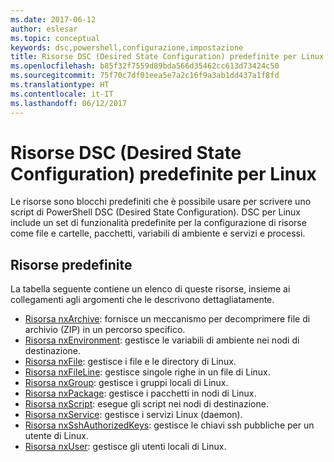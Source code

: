 ```yaml
---
ms.date: 2017-06-12
author: eslesar
ms.topic: conceptual
keywords: dsc,powershell,configurazione,impostazione
title: Risorse DSC (Desired State Configuration) predefinite per Linux
ms.openlocfilehash: b85f32f7559d89bda566d35462cc613d73424c50
ms.sourcegitcommit: 75f70c7df01eea5e7a2c16f9a3ab1dd437a1f8fd
ms.translationtype: HT
ms.contentlocale: it-IT
ms.lasthandoff: 06/12/2017
---
```

# <a name="built-in-desired-state-configuration-resources-for-linux"></a>Risorse DSC (Desired State Configuration) predefinite per Linux

Le risorse sono blocchi predefiniti che è possibile usare per scrivere uno script di PowerShell DSC (Desired State Configuration). DSC per Linux include un set di funzionalità predefinite per la configurazione di risorse come file e cartelle, pacchetti, variabili di ambiente e servizi e processi.

## <a name="built-in-resources"></a>Risorse predefinite 

La tabella seguente contiene un elenco di queste risorse, insieme ai collegamenti agli argomenti che le descrivono dettagliatamente.

* [Risorsa nxArchive](lnxArchiveResource.md): fornisce un meccanismo per decomprimere file di archivio (ZIP) in un percorso specifico.
* [Risorsa nxEnvironment](lnxEnvironmentResource.md): gestisce le variabili di ambiente nei nodi di destinazione. 
* [Risorsa nxFile](lnxFileResource.md): gestisce i file e le directory di Linux. 
* [Risorsa nxFileLine](lnxFileLineResource.md): gestisce singole righe in un file di Linux. 
* [Risorsa nxGroup](lnxGroupResource.md): gestisce i gruppi locali di Linux. 
* [Risorsa nxPackage](lnxPackageResource.md): gestisce i pacchetti in nodi di Linux.
* [Risorsa nxScript](lnxScriptResource.md): esegue gli script nei nodi di destinazione.
* [Risorsa nxService](lnxServiceResource.md): gestisce i servizi Linux (daemon).
* [Risorsa nxSshAuthorizedKeys](lnxSshAuthorizedKeysResource.md): gestisce le chiavi ssh pubbliche per un utente di Linux. 
* [Risorsa nxUser](lnxUserResource.md): gestisce gli utenti locali di Linux. 
  

